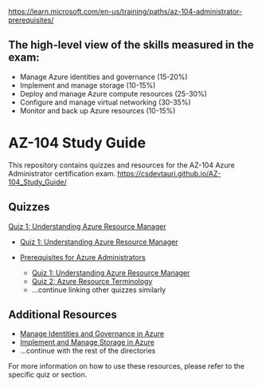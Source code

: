 https://learn.microsoft.com/en-us/training/paths/az-104-administrator-prerequisites/

## The high-level view of the skills measured in the exam:

- Manage Azure identities and governance (15-20%)
- Implement and manage storage (10-15%)
- Deploy and manage Azure compute resources (25-30%)
- Configure and manage virtual networking (30-35%)
- Monitor and back up Azure resources (10-15%)

# AZ-104 Study Guide

This repository contains quizzes and resources for the AZ-104 Azure Administrator certification exam.
https://csdevtauri.github.io/AZ-104_Study_Guide/

## Quizzes

[Quiz 1: Understanding Azure Resource Manager](/01_Prerequisites_for_Azure_administrators/Quizz_1_Understanding_Azure_Resource_Manager)


- [Quiz 1: Understanding Azure Resource Manager](./01_Prerequisites_for_Azure_administrators/Quizz_1_Understanding_Azure_Resource_Manager/README.md)


- [Prerequisites for Azure Administrators](./01_Prerequisites_for_Azure_administrators/)
  - [Quiz 1: Understanding Azure Resource Manager](./01_Prerequisites_for_Azure_administrators/Quizz_1_Understanding_Azure_Resource_Manager)
  - [Quiz 2: Azure Resource Terminology](./01_Prerequisites_for_Azure_administrators/Quizz_2_Azure_Resource_Terminology)
  - ...continue linking other quizzes similarly

## Additional Resources

- [Manage Identities and Governance in Azure](./02_Manage_identities_and_governance_in_Azure/)
- [Implement and Manage Storage in Azure](./03_Implement_and_manage_storage_in_Azure/)
- ...continue with the rest of the directories

For more information on how to use these resources, please refer to the specific quiz or section.

